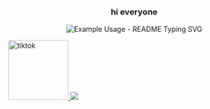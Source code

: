 <!-- markdownlint-disable MD033 MD041 -->
<p align="center">
  <h3 align="center">hi everyone</h3>
</p>

<p align="center">
  <img src="https://readme-typing-svg.demolab.com/?lines=🤠+hi im johan+Developer!;junior+a+مرحبا+انا+يوهان+مطور مبتدئ!;شكرا+لزيارة+صفحتي+لاتنسى+توك+تعايق!;لي+على+مواقعي++لك!&font=Fira%20Code&center=true&width=380&height=50&duration=4000&pause=1000" alt="Example Usage - README Typing SVG">
</p>
<a href="https://www.tiktok.com/@hackermenu0">
  <img src="https://i.imgur.com/ujYTev3.png" alt="tiktok" width="120" height="120">
</a>
<img src="https://i.imgur.com/5230tSL.jpg" />
